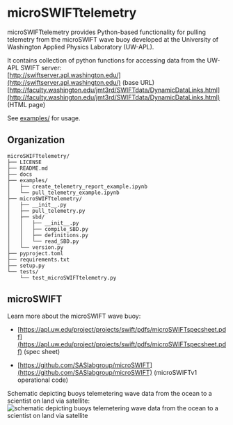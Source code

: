 # microSWIFTtelemetry
microSWIFTtelemetry provides Python-based functionality for pulling telemetry from the microSWIFT wave buoy developed at the University of Washington Applied Physics Laboratory (UW-APL). 

It contains collection of python functions for accessing data from the UW-APL SWIFT server:\
[http://swiftserver.apl.washington.edu/](http://swiftserver.apl.washington.edu/) (base URL)\
[http://faculty.washington.edu/jmt3rd/SWIFTdata/DynamicDataLinks.html](http://faculty.washington.edu/jmt3rd/SWIFTdata/DynamicDataLinks.html) (HTML page)

See [examples/](https://github.com/jacobrdavis/microSWIFTtelemetry/tree/main/examples) for usage.

## Organization
```
microSWIFTtelemetry/
├── LICENSE
├── README.md
├── docs
├── examples/
│   ├── create_telemetry_report_example.ipynb
│   └── pull_telemetry_example.ipynb
├── microSWIFTtelemetry/
│   ├── __init__.py
│   ├── pull_telemetry.py
│   ├── sbd/
│   │   ├── __init__.py
│   │   ├── compile_SBD.py
│   │   ├── definitions.py
│   │   └── read_SBD.py
│   └── version.py
├── pyproject.toml
├── requirements.txt
├── setup.py
└── tests/
    └── test_microSWIFTtelemetry.py
```
## microSWIFT
Learn more about the microSWIFT wave buoy:
* [https://apl.uw.edu/project/projects/swift/pdfs/microSWIFTspecsheet.pdf](https://apl.uw.edu/project/projects/swift/pdfs/microSWIFTspecsheet.pdf) (spec sheet)

* [https://github.com/SASlabgroup/microSWIFT](https://github.com/SASlabgroup/microSWIFT) (microSWIFTv1 operational code)

Schematic depicting buoys telemetering wave data from the ocean to a scientist on land via satellite:
![schematic depicting buoys telemetering wave data from the ocean to a scientist on land via satellite](./docs/imgs/how_telemetry_works.png)

